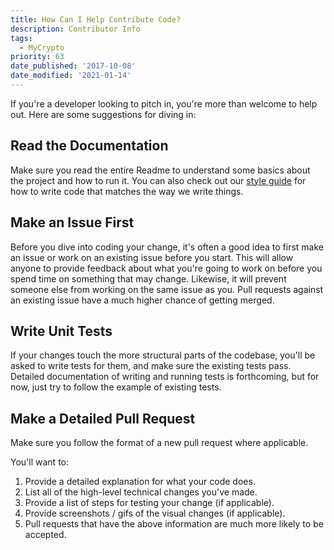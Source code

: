 ```yaml
---
title: How Can I Help Contribute Code?
description: Contributor Info
tags:
  - MyCrypto
priority: 63
date_published: '2017-10-08'
date_modified: '2021-01-14'
---
```


If you're a developer looking to pitch in, you're more than welcome to help out. Here are some suggestions for diving in:

## Read the Documentation

Make sure you read the entire Readme to understand some basics about the project and how to run it. You can also check out our [style guide](https://github.com/MyCryptoHQ/MyCrypto/wiki/Code-Style-Guide) for how to write code that matches the way we write things.

## Make an Issue First

Before you dive into coding your change, it's often a good idea to first make an issue or work on an existing issue before you start. This will allow anyone to provide feedback about what you're going to work on before you spend time on something that may change. Likewise, it will prevent someone else from working on the same issue as you. Pull requests against an existing issue have a much higher chance of getting merged.

## Write Unit Tests

If your changes touch the more structural parts of the codebase, you'll be asked to write tests for them, and make sure the existing tests pass. Detailed documentation of writing and running tests is forthcoming, but for now, just try to follow the example of existing tests.

## Make a Detailed Pull Request

Make sure you follow the format of a new pull request where applicable.

You'll want to:

1. Provide a detailed explanation for what your code does.
2. List all of the high-level technical changes you've made.
3. Provide a list of steps for testing your change (if applicable).
4. Provide screenshots / gifs of the visual changes (if applicable).
5. Pull requests that have the above information are much more likely to be accepted.
